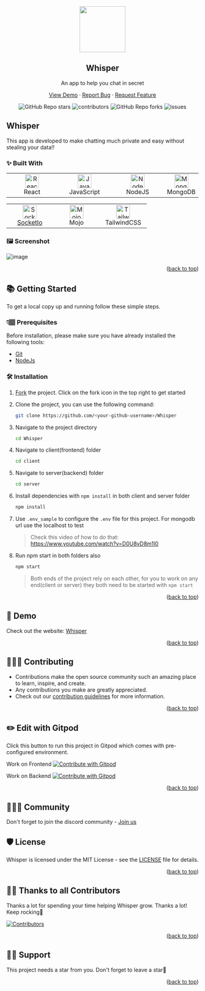 <div id="top"></div>

<div align="center">
  <img src="https://user-images.githubusercontent.com/80192140/179354812-4d6ef343-076a-4297-8625-b3bfd08f80e4.png" width="120px">
  <h2>Whisper</h2>
  <p>An app to help you chat in secret</p>

  <p  align="center">
    <a href="https://whischat.vercel.app/">View Demo</a>
    ·
    <a href="https://github.com/Dun-sin/Whisper/issues/new?assignees=&labels=bug&template=bug.yml&title=%5BBUG%5D+%3Cdescription%3E">Report Bug</a>
    ·
    <a href="https://github.com/Dun-sin/Whisper/issues/new?assignees=&labels=feature&template=features.yml&title=%5BFEATURE%5D+%3Cdescription%3E">Request Feature</a>
  </p>

  <img alt="GitHub Repo stars" src="https://img.shields.io/github/stars/Dun-sin/Whisper?style=flat">
  <img alt="contributors" src="https://img.shields.io/github/contributors/Dun-sin/Whisper?style=flat">
  <img alt="GitHub Repo forks" src="https://img.shields.io/github/forks/Dun-sin/Whisper?style=flat">
  <img alt="issues" src="https://img.shields.io/github/issues/Dun-sin/Whisper?style=flat"> </br>
</div>

## Whisper

This app is developed to make chatting much private and easy without stealing your data!!

### ✨ Built With

 <table>
     <tbody>
  <tr>
   <td align="Center" width="30%"> 
 <a href="https://reactjs.org/" target="_blank" rel="noreferrer"><img src="https://raw.githubusercontent.com/danielcranney/readme-generator/main/public/icons/skills/react-colored.svg" width="36" height="36" alt="React" /></a>
    <br>React
    </td>   
   
   <td align="Center" width="30%">
        <a href="https://developer.mozilla.org/en-US/docs/Web/JavaScript" target="_blank" rel="noreferrer"><img src="https://raw.githubusercontent.com/danielcranney/readme-generator/main/public/icons/skills/javascript-colored.svg" width="36" height="36" alt="Javascript" /></a>
    <br>JavaScript
    </td> 
  <td align="Center" width="30%">
      <a href="https://nodejs.org/en/" target="_blank" rel="noreferrer"><img src="https://raw.githubusercontent.com/danielcranney/readme-generator/main/public/icons/skills/nodejs-colored.svg" width="36" height="36" alt="NodeJS" /></a>
    <br>NodeJS
    </td>   
    <td align="Center" width="30%">  
<a href="https://www.mongodb.com/" target="_blank" rel="noreferrer"><img src="https://raw.githubusercontent.com/danielcranney/readme-generator/main/public/icons/skills/mongodb-colored.svg" width="36" height="36" alt="MongoDB" /></a>
    <br>MongoDB
    </td>     
      </tr>
</tbody>
  </table>

  <table>
   <tbody>
      <tr>
     <td align="Center" width="30%">   
<a href="https://socket.io/" target="_blank" rel="noreferrer"><img src="https://w7.pngwing.com/pngs/162/702/png-transparent-socket-io-node-js-express-js-npm-network-socket-github-angle-triangle-logo-thumbnail.png" width="36" height="36" alt="SocketIo">
     <br>SocketIo
    </td>  
  <td align="Center" width="30%">
  <a href="https://mojoauth.com/" target="_blank" rel="noreferrer"><img src="https://user-images.githubusercontent.com/78784850/179708079-25f0c6c7-ae9a-4c07-b5b3-e6dc1a1051c2.png" width="36" height="36" alt="Mojo"/></a>
     <br>Mojo
    </td>  
    <td align="Center" width="30%">      
<a href="https://tailwindcss.com/" target="_blank" rel="noreferrer"><img src="https://raw.githubusercontent.com/danielcranney/readme-generator/main/public/icons/skills/tailwindcss-colored.svg" width="36" height="36" alt="TailwindCSS" /></a> 
  <br>TailwindCSS
    </td>
          </tr>
</tbody>
  </table>

### 🖼️ Screenshot

![image](https://user-images.githubusercontent.com/78784850/178471942-ce1aeb9f-4833-42d5-9ebc-8844cdc98082.png)

<p align="right">(<a href="#top">back to top</a>)</p>

## 📚 Getting Started

To get a local copy up and running follow these simple steps.

### 👇🏽 Prerequisites

Before installation, please make sure you have already installed the following tools:

- [Git](https://git-scm.com/downloads)
- [NodeJs](https://nodejs.org/en/download/)

### 🛠️ Installation

1. [Fork](https://github.com/Dun-sin/Whisper/fork) the project. Click on the fork icon in the top right to get started
2. Clone the project, you can use the following command:

   ```bash
   git clone https://github.com/<your-github-username>/Whisper
   ```

3. Navigate to the project directory

   ```bash
   cd Whisper
   ```

4. Navigate to client(frontend) folder

   ```bash
   cd client
   ```

5. Navigate to server(backend) folder

   ```bash
   cd server
   ```

6. Install dependencies with `npm install` in both client and server folder

   ```bash
   npm install
   ```

7. Use `.env_sample` to configure the `.env` file for this project. For mongodb url use the localhost to test

   > Check this video of how to do that: https://www.youtube.com/watch?v=D0U8vD8m1I0

8. Run npm start in both folders also

   ```bash
   npm start
   ```

   > Both ends of the project rely on each other, for you to work on any end(client or server) they both need to be started with `npm start`

<p align="right">(<a href="#top">back to top</a>)</p>

## 🎨 Demo

Check out the website: [Whisper](https://WhisChat.vercel.app/)

<p align="right">(<a href="#top">back to top</a>)</p>

## 👩🏽‍💻 Contributing

- Contributions make the open source community such an amazing place to learn, inspire, and create.
- Any contributions you make are greatly appreciated.
- Check out our [contribution guidelines](/CONTRIBUTING.md) for more information.

<p align="right">(<a href="#top">back to top</a>)</p>

## ✏️ Edit with Gitpod

Click this button to run this project in Gitpod which comes with pre-configured environment.

Work on Frontend <a href="https://gitpod.io/#type=client/https://github.com/Dun-sin/Whisper">
<img
    src="https://img.shields.io/badge/Contribute%20with-Gitpod-908a85?logo=gitpod"
    alt="Contribute with Gitpod"
  />
</a>

Work on Backend <a href="https://gitpod.io/#type=server/https://github.com/Dun-sin/Whisper">
<img
    src="https://img.shields.io/badge/Contribute%20with-Gitpod-908a85?logo=gitpod"
    alt="Contribute with Gitpod"
  />
</a>

<p align="right">(<a href="#top">back to top</a>)</p>

## 👨‍👩‍👦 Community

Don't forget to join the discord community - [Join us](https://discord.gg/ufcysW9q23)

## 🛡️ License

Whisper is licensed under the MIT License - see the [LICENSE](LICENSE) file for details.

<p align="right">(<a href="#top">back to top</a>)</p>

## 💪🏽 Thanks to all Contributors

Thanks a lot for spending your time helping Whisper grow. Thanks a lot! Keep rocking🍻

[![Contributors](https://contrib.rocks/image?repo=Dun-sin/Whisper)](https://github.com/Dun-sin/Whisper/graphs/contributors)

<p align="right">(<a href="#top">back to top</a>)</p>

## 🙏🏽 Support

This project needs a star️ from you. Don't forget to leave a star🌟

<p align="right">(<a href="#top">back to top</a>)</p>
